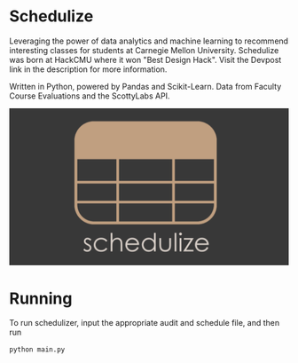 # Schedulize
Leveraging the power of data analytics and machine learning to recommend interesting classes for students at Carnegie Mellon University. Schedulize was born at HackCMU where it won "Best Design Hack". Visit the Devpost link in the description for more information.

Written in Python, powered by Pandas and Scikit-Learn.
Data from Faculty Course Evaluations and the ScottyLabs API.

![Schedulize Icon](images/logo.png)

# Running
To run schedulizer, input the appropriate audit and schedule file, and then run
```
python main.py
```

